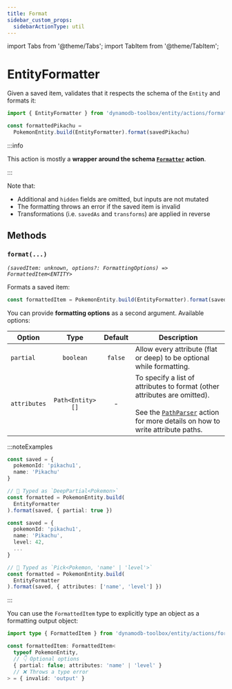 ```yaml
---
title: Format
sidebar_custom_props:
  sidebarActionType: util
---
```


import Tabs from '@theme/Tabs';
import TabItem from '@theme/TabItem';

# EntityFormatter

Given a saved item, validates that it respects the schema of the `Entity` and formats it:

```ts
import { EntityFormatter } from 'dynamodb-toolbox/entity/actions/format'

const formattedPikachu =
  PokemonEntity.build(EntityFormatter).format(savedPikachu)
```

:::info

This action is mostly a **wrapper around the schema [`Formatter`](../../../4-schemas/16-actions/2-format.md) action**.

:::

Note that:

- Additional and `hidden` fields are omitted, but inputs are not mutated
- The formatting throws an error if the saved item is invalid
- Transformations (i.e. `savedAs` and `transforms`) are applied in reverse

## Methods

### `format(...)`

<p style={{ marginTop: '-15px' }}><i><code>(savedItem: unknown, options?: FormattingOptions) => FormattedItem&lt;ENTITY&gt;</code></i></p>

Formats a saved item:

<!-- prettier-ignore -->
```ts
const formattedItem = PokemonEntity.build(EntityFormatter).format(savedItem)
```

You can provide **formatting options** as a second argument. Available options:

| Option       |       Type       | Default | Description                                                                                                                                                                                          |
| ------------ | :--------------: | :-----: | ---------------------------------------------------------------------------------------------------------------------------------------------------------------------------------------------------- |
| `partial`    |    `boolean`     | `false` | Allow every attribute (flat or deep) to be optional while formatting.                                                                                                                                |
| `attributes` | `Path<Entity>[]` |    -    | To specify a list of attributes to format (other attributes are omitted).<br/><br/>See the [`PathParser`](../19-parse-paths/index.md#paths) action for more details on how to write attribute paths. |

:::noteExamples

<Tabs>
<TabItem value="partial" label="Partial">

```ts
const saved = {
  pokemonId: 'pikachu1',
  name: 'Pikachu'
}

// 🙌 Typed as `DeepPartial<Pokemon>`
const formatted = PokemonEntity.build(
  EntityFormatter
).format(saved, { partial: true })
```

</TabItem>
<TabItem value="attributes" label="Attributes">

```ts
const saved = {
  pokemonId: 'pikachu1',
  name: 'Pikachu',
  level: 42,
  ...
}

// 🙌 Typed as `Pick<Pokemon, 'name' | 'level'>`
const formatted = PokemonEntity.build(
  EntityFormatter
).format(saved, { attributes: ['name', 'level'] })
```

</TabItem>
</Tabs>

:::

You can use the `FormattedItem` type to explicitly type an object as a formatting output object:

```ts
import type { FormattedItem } from 'dynamodb-toolbox/entity/actions/format'

const formattedItem: FormattedItem<
  typeof PokemonEntity,
  // 👇 Optional options
  { partial: false; attributes: 'name' | 'level' }
  // ❌ Throws a type error
> = { invalid: 'output' }
```
